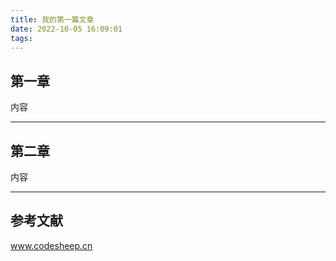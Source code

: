```yaml
---
title: 我的第一篇文章
date: 2022-10-05 16:09:01
tags:
---
```


## 第一章

内容



---

## 第二章

内容



---

## 参考文献



www.codesheep.cn


